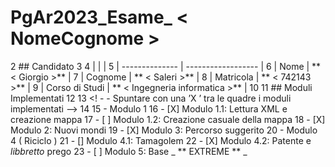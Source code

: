 # PgAr2023_Esame_ < NomeCognome >
2 ## Candidato
3
4 | | |
5 | -------------- | ------------------ |
6 | Nome | ** < Giorgio >** |
7 | Cognome | ** < Saleri >** |
8 | Matricola | ** < 742143 >** |
9 | Corso di Studi | ** < Ingegneria informatica >** |
10
11 ## Moduli Implementati
12
13 <! - - Spuntare con una ’X ’ tra le quadre i moduli implementati -->
14
15 - Modulo 1
16 - [X] Modulo 1.1: Lettura XML e creazione mappa
17 - [ ] Modulo 1.2: Creazione casuale della mappa
18 - [X] Modulo 2: Nuovi mondi
19 - [X] Modulo 3: Percorso suggerito
20 - Modulo 4 ( Riciclo )
21 - [] Modulo 4.1: Tamagolem
22 - [X] Modulo 4.2: Patente e _libbretto_ prego
23 - [ ] Modulo 5: Base _ ** EXTREME ** _
